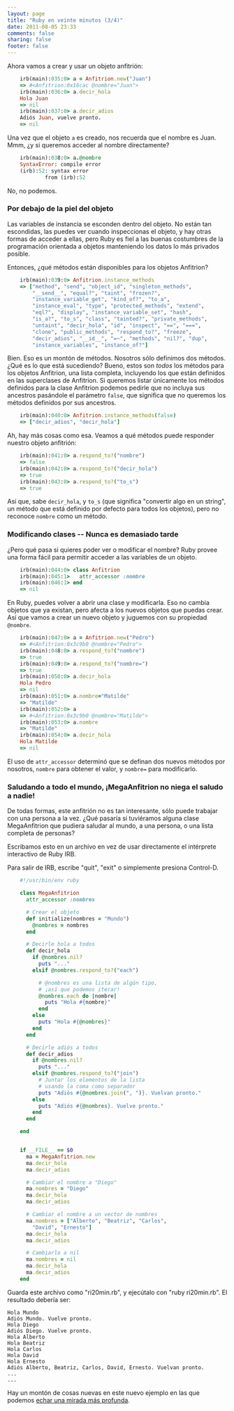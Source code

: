```yaml
---
layout: page
title: "Ruby en veinte minutos (3/4)"
date: 2011-08-05 23:33
comments: false
sharing: false
footer: false
---
```

Ahora vamos a crear y usar un objeto anfitrión:

``` ruby
    irb(main):035:0> a = Anfitrion.new("Juan")
    => #<Anfitrion:0x16cac @nombre="Juan">
    irb(main):036:0> a.decir_hola
    Hola Juan
    => nil
    irb(main):037:0> a.decir_adios
    Adiós Juan, vuelve pronto.
    => nil
```

Una vez que el objeto `a` es creado, nos recuerda que el nombre es Juan.
Mmm, ¿y si queremos acceder al nombre directamente?

``` ruby
    irb(main):038:0> a.@nombre
    SyntaxError: compile error
    (irb):52: syntax error
            from (irb):52
```

No, no podemos.

### Por debajo de la piel del objeto

Las variables de instancia se esconden dentro del objeto. No están tan
escondidas, las puedes ver cuando inspeccionas el objeto, y hay otras formas de
acceder a ellas, pero Ruby es fiel a las buenas costumbres de la programación
orientada a objetos manteniendo los datos lo más privados posible.

Entonces, ¿qué métodos están disponibles para los objetos Anfitrion?

``` ruby
    irb(main):039:0> Anfitrion.instance_methods
    => ["method", "send", "object_id", "singleton_methods",
        "__send__", "equal?", "taint", "frozen?",
        "instance_variable_get", "kind_of?", "to_a",
        "instance_eval", "type", "protected_methods", "extend",
        "eql?", "display", "instance_variable_set", "hash",
        "is_a?", "to_s", "class", "tainted?", "private_methods",
        "untaint", "decir_hola", "id", "inspect", "==", "===",
        "clone", "public_methods", "respond_to?", "freeze",
        "decir_adios", "__id__", "=~", "methods", "nil?", "dup",
        "instance_variables", "instance_of?"]
```

Bien. Eso es un montón de métodos. Nosotros sólo definimos dos métodos. ¿Qué es
lo que está sucediendo? Bueno, estos son *todos* los métodos para los objetos
Anfitrion, una lista completa, incluyendo los que están definidos en las
superclases de Anfitrion. Si queremos listar únicamente los métodos definidos
para la clase Anfitrion podemos pedirle que no incluya sus ancestros pasándole
el parámetro `false`, que significa que no queremos los métodos definidos por
sus ancestros.

``` ruby
    irb(main):040:0> Anfitrion.instance_methods(false)
    => ["decir_adios", "decir_hola"]
```

Ah, hay más cosas como esa. Veamos a qué métodos puede responder nuestro objeto
anfitrión:

``` ruby
    irb(main):041:0> a.respond_to?("nombre")
    => false
    irb(main):042:0> a.respond_to?("decir_hola")
    => true
    irb(main):043:0> a.respond_to?("to_s")
    => true
```

Así que, sabe `decir_hola`, y `to_s` (que significa "convertir algo en un
string", un método que está definido por defecto para todos los objetos), pero
no reconoce `nombre` como un método.

### Modificando clases -- Nunca es demasiado tarde

¿Pero qué pasa si quieres poder ver o modificar el nombre? Ruby provee una
forma fácil para permitir acceder a las variables de un objeto.

``` ruby
    irb(main):044:0> class Anfitrion
    irb(main):045:1>   attr_accessor :nombre
    irb(main):046:1> end
    => nil
```

En Ruby, puedes volver a abrir una clase y modificarla. Eso no cambia objetos
que ya existan, pero afecta a los nuevos objetos que puedas crear. Así que
vamos a crear un nuevo objeto y juguemos con su propiedad `@nombre`.

``` ruby
    irb(main):047:0> a = Anfitrion.new("Pedro")
    => #<Anfitrion:0x3c9b0 @nombre="Pedro">
    irb(main):048:0> a.respond_to?("nombre")
    => true
    irb(main):049:0> a.respond_to?("nombre=")
    => true
    irb(main):050:0> a.decir_hola
    Hola Pedro
    => nil
    irb(main):051:0> a.nombre="Matilde"
    => "Matilde"
    irb(main):052:0> a
    => #<Anfitrion:0x3c9b0 @nombre="Matilde">
    irb(main):053:0> a.nombre
    => "Matilde"
    irb(main):054:0> a.decir_hola
    Hola Matilde
    => nil
```

El uso de `attr_accessor` determinó que se definan dos nuevos métodos por
nosotros, `nombre` para obtener el valor, y `nombre=` para modificarlo.

### Saludando a todo el mundo, ¡MegaAnfitrion no niega el saludo a nadie!

De todas formas, este anfitrión no es tan interesante, sólo puede trabajar con
una persona a la vez. ¿Qué pasaría si tuviéramos alguna clase MegaAnfitrion que
pudiera saludar al mundo, a una persona, o una lista completa de personas?

Escribamos esto en un archivo en vez de usar directamente el intérprete
interactivo de Ruby IRB.

Para salir de IRB, escribe "quit", "exit" o simplemente presiona Control-D.

``` ruby
    #!/usr/bin/env ruby

    class MegaAnfitrion
      attr_accessor :nombres

      # Crear el objeto
      def initialize(nombres = "Mundo")
        @nombres = nombres
      end

      # Decirle hola a todos
      def decir_hola
        if @nombres.nil?
          puts "..."
        elsif @nombres.respond_to?("each")

          # @nombres es una lista de algún tipo,
          # ¡así que podemos iterar!
          @nombres.each do |nombre|
            puts "Hola #{nombre}"
          end
        else
          puts "Hola #{@nombres}"
        end
      end

      # Decirle adiós a todos
      def decir_adios
        if @nombres.nil?
          puts "..."
        elsif @nombres.respond_to?("join")
          # Juntar los elementos de la lista
          # usando la coma como separador
          puts "Adiós #{@nombres.join(", ")}. Vuelvan pronto."
        else
          puts "Adiós #{@nombres}. Vuelve pronto."
        end
      end

    end


    if __FILE__ == $0
      ma = MegaAnfitrion.new
      ma.decir_hola
      ma.decir_adios

      # Cambiar el nombre a "Diego"
      ma.nombres = "Diego"
      ma.decir_hola
      ma.decir_adios

      # Cambiar el nombre a un vector de nombres
      ma.nombres = ["Alberto", "Beatriz", "Carlos",
        "David", "Ernesto"]
      ma.decir_hola
      ma.decir_adios

      # Cambiarlo a nil
      ma.nombres = nil
      ma.decir_hola
      ma.decir_adios
    end
```

Guarda este archivo como "ri20min.rb", y ejecútalo con "ruby ri20min.rb". El
resultado debería ser:

    Hola Mundo
    Adiós Mundo. Vuelve pronto.
    Hola Diego
    Adiós Diego. Vuelve pronto.
    Hola Alberto
    Hola Beatriz
    Hola Carlos
    Hola David
    Hola Ernesto
    Adiós Alberto, Beatriz, Carlos, David, Ernesto. Vuelvan pronto.
    ...
    ...

Hay un montón de cosas nuevas en este nuevo ejemplo en las que podemos [echar una mirada más profunda](../4/).
